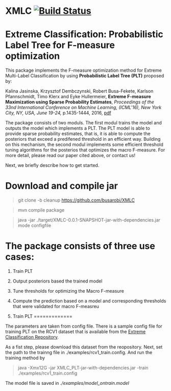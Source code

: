 # XMLC [![Build Status](https://travis-ci.org/busarobi/XMLC.svg?branch=master)](https://travis-ci.org/busarobi/XMLC)
# Extreme Classification: Probabilistic Label Tree for F-measure optimization

This package implements the F-measure optimization method for Extreme Multi-Label Classification by using __Probabilistic Label Tree (PLT)__ proposed by:

Kalina Jasinska, Krzysztof Dembczynski, Robert Busa-Fekete, Karlson Pfannschmidt, Timo Klerx and Eyke Hullermeier, __Extreme F-measure Maximization using Sparse Probability Estimates__, *Proceedings of the 33nd International Conference on Machine Learning, (ICML'16), New York City, NY, USA, June 19-24,* p.1435-1444, 2016, [pdf](http://jmlr.org/proceedings/papers/v48/jasinska16.html)

The package consists of two moduls. The first modul trains the model and outputs the model which implements a PLT. The PLT model is able to provide sparse probability estimates, that is, it is able to compute the posteriors that exceed a predifened threshold in an efficient way. Building on this mechanism, the second modul implements some efficient threshold tuning algorithms for the posterios that optimizes the macro F-measure. For more detail, please read our paper cited above, or contact us! 

Next, we briefly describe how to get started.
 
 
Download and compile jar
========================


> git clone -b cleanup https://github.com/busarobi/XMLC

> mvn compile package 

> java -jar ./target/XMLC-0.0.1-SNAPSHOT-jar-with-dependencies.jar mode configfile 
 
The package consists of three use cases:
=========================================
 
 1. Train PLT
 2. Output posteriors based the trained model
 3. Tune thresholds for optimizing the Macro F-measure
 4. Compute the prediction based on a model and corresponding thresholds that were validated for macro F-measreu



1. Train PLT
============= 

The parameters are taken from config file. There is a sample config file for training PLT on the RCV1 dataset that is available from the [Extreme Classification Repository](http://research.microsoft.com/en-us/um/people/manik/downloads/XC/XMLRepository.html).

As a fist step, please download this dataset from the reopository. Next, set the path to the trainng file in ./examples/rcv1_train.config. And run the training method by 

>java -Xmx12G -jar XMLC_PLT-jar-with-dependencies.jar -train ./examples/rcv1_train.config 

The model file is saved in *./examples/model_ontrain.model*

